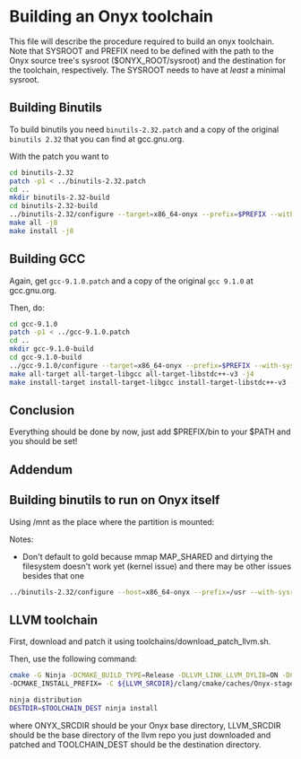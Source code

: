 # Building an Onyx toolchain

This file will describe the procedure required to build an onyx toolchain. Note that SYSROOT and PREFIX need to be defined with the path to the Onyx source tree's sysroot ($ONYX_ROOT/sysroot) and the destination for the toolchain, respectively. The SYSROOT needs to have at *least* a minimal sysroot.

## Building Binutils

To build binutils you need `binutils-2.32.patch` and a copy of the original `binutils 2.32` that you can find at gcc.gnu.org.

With the patch you want to

```bash
cd binutils-2.32
patch -p1 < ../binutils-2.32.patch
cd ..
mkdir binutils-2.32-build
cd binutils-2.32-build
../binutils-2.32/configure --target=x86_64-onyx --prefix=$PREFIX --with-sysroot=$SYSROOT --disable-werror --disable-nls --enable-gold=default --enable-lto --enable-plugins
make all -j8
make install -j8
```

## Building GCC

Again, get `gcc-9.1.0.patch` and a copy of the original `gcc 9.1.0` at gcc.gnu.org.

Then, do:

```bash
cd gcc-9.1.0
patch -p1 < ../gcc-9.1.0.patch
cd ..
mkdir gcc-9.1.0-build
cd gcc-9.1.0-build
../gcc-9.1.0/configure --target=x86_64-onyx --prefix=$PREFIX --with-sysroot=$SYSROOT --enable-languages=c,c++ --disable-nls --enable-threads=posix --enable-libstdcxx-threads --enable-symvers=gnu --enable-default-pie --enable-lto --enable-default-ssp --enable-shared
make all-target all-target-libgcc all-target-libstdc++-v3 -j4
make install-target install-target-libgcc install-target-libstdc++-v3 -j4
```

## Conclusion

Everything should be done by now, just add $PREFIX/bin to your $PATH and you should be set!

## Addendum

## Building binutils to run on Onyx itself

Using /mnt as the place where the partition is mounted:

Notes:

- Don't default to gold because mmap MAP_SHARED and dirtying the filesystem doesn't work yet (kernel issue) and there may be other issues besides that one

```bash
../binutils-2.32/configure --host=x86_64-onyx --prefix=/usr --with-sysroot= --with-build-sysroot=/mnt --disable-werror --disable-nls --enable-gold --enable-lto --enable-plugins
```

## LLVM toolchain

First, download and patch it using toolchains/download_patch_llvm.sh.

Then, use the following command:

```bash
cmake -G Ninja -DCMAKE_BUILD_TYPE=Release -DLLVM_LINK_LLVM_DYLIB=ON -DCLANG_LINK_CLANG_DYLIB=ON -DLLVM_ENABLE_RTTI=ON -DLLVM_ENABLE_LTO=OFF -DLINUX_x86_64-unknown-linux-gnu_SYSROOT=/ -DONYX_SRCDIR=$ONYX_SRCDIR
-DCMAKE_INSTALL_PREFIX= -C ${LLVM_SRCDIR}/clang/cmake/caches/Onyx-stage2.cmake ${LLVM_SRCDIR}/llvm

ninja distribution
DESTDIR=$TOOLCHAIN_DEST ninja install
```

where ONYX_SRCDIR should be your Onyx base directory, LLVM_SRCDIR should be the base directory of the llvm repo
you just downloaded and patched and TOOLCHAIN_DEST should be the destination directory.
